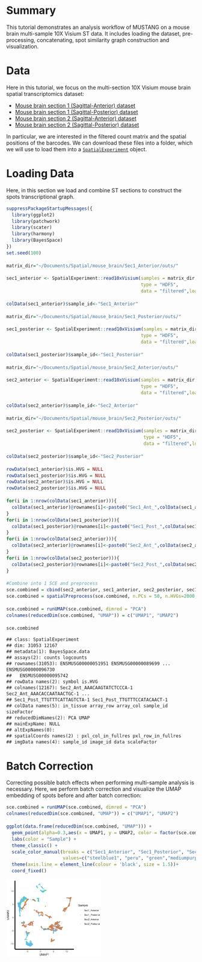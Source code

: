 # Summary

This tutorial demonstrates an analysis workflow of MUSTANG on a mouse brain multi-sample 10X Visium ST data.
It includes loading the dataset, pre-processing, concatenating, spot similarity graph construction and visualization. 

# Data

Here in this tutorial, we focus on the multi-section 10X Visium mouse brain spatial transcriptomics dataset:

- [Mouse brain section 1 (Sagittal-Anterior)
dataset](https://www.10xgenomics.com/resources/datasets/mouse-brain-serial-section-1-sagittal-anterior-1-standard-1-0-0)
- [Mouse brain section 1 (Sagittal-Posterior)
dataset](https://www.10xgenomics.com/resources/datasets/mouse-brain-serial-section-1-sagittal-posterior-1-standard-1-0-0)
- [Mouse brain section 2 (Sagittal-Anterior)
dataset](https://www.10xgenomics.com/resources/datasets/mouse-brain-serial-section-2-sagittal-anterior-1-standard-1-0-0)
- [Mouse brain section 2 (Sagittal-Posterior)
dataset](https://www.10xgenomics.com/resources/datasets/mouse-brain-serial-section-2-sagittal-posterior-1-standard-1-0-0)


In particular, we are interested in the filtered count matrix and the
spatial positions of the barcodes. We can download these files into a
folder, which we will use to load them into a
[`SpatialExperiment`](https://bioconductor.org/packages/release/bioc/html/SpatialExperiment.html)
object.

# Loading Data

Here, in this section we load and combine ST sections to construct the spots transcriptional graph.

``` r
suppressPackageStartupMessages({
  library(ggplot2)
  library(patchwork)
  library(scater)
  library(harmony)
  library(BayesSpace)
})
set.seed(100)

matrix_dir="~/Documents/Spatial/mouse_brain/Sec1_Anterior/outs/"

sec1_anterior <- SpatialExperiment::read10xVisium(samples = matrix_dir,
                                                  type = "HDF5",
                                                  data = "filtered",load = T)

colData(sec1_anterior)$sample_id<-"Sec1_Anterior"

matrix_dir="~/Documents/Spatial/mouse_brain/Sec1_Posterior/outs/"

sec1_posterior <- SpatialExperiment::read10xVisium(samples = matrix_dir,
                                                  type = "HDF5",
                                                  data = "filtered",load = T)

colData(sec1_posterior)$sample_id<-"Sec1_Posterior"

matrix_dir="~/Documents/Spatial/mouse_brain/Sec2_Anterior/outs/"

sec2_anterior <- SpatialExperiment::read10xVisium(samples = matrix_dir,
                                                  type = "HDF5",
                                                  data = "filtered",load = T)

colData(sec2_anterior)$sample_id<-"Sec2_Anterior"

matrix_dir="~/Documents/Spatial/mouse_brain/Sec2_Posterior/outs/"

sec2_posterior <- SpatialExperiment::read10xVisium(samples = matrix_dir,
                                                   type = "HDF5",
                                                   data = "filtered",load = T)

colData(sec2_posterior)$sample_id<-"Sec2_Posterior"

rowData(sec1_anterior)$is.HVG = NULL 
rowData(sec1_posterior)$is.HVG = NULL 
rowData(sec2_anterior)$is.HVG = NULL 
rowData(sec2_posterior)$is.HVG = NULL 

for(i in 1:nrow(colData(sec1_anterior))){
  colData(sec1_anterior)@rownames[i]<-paste0("Sec1_Ant_",colData(sec1_anterior)@rownames[i])
}
for(i in 1:nrow(colData(sec1_posterior))){
  colData(sec1_posterior)@rownames[i]<-paste0("Sec1_Post_",colData(sec1_posterior)@rownames[i])
}
for(i in 1:nrow(colData(sec2_anterior))){
  colData(sec2_anterior)@rownames[i]<-paste0("Sec2_Ant_",colData(sec2_anterior)@rownames[i])
}
for(i in 1:nrow(colData(sec2_posterior))){
  colData(sec2_posterior)@rownames[i]<-paste0("Sec2_Post_",colData(sec2_posterior)@rownames[i])
}

#Combine into 1 SCE and preprocess
sce.combined = cbind(sec2_anterior, sec1_anterior, sec2_posterior, sec1_posterior, deparse.level = 1)
sce.combined = spatialPreprocess(sce.combined, n.PCs = 50, n.HVGs=2000,assay.type="logcounts") #lognormalize, PCA

sce.combined = runUMAP(sce.combined, dimred = "PCA")
colnames(reducedDim(sce.combined, "UMAP")) = c("UMAP1", "UMAP2")

sce.combined

```


    ## class: SpatialExperiment 
    ## dim: 31053 12167  
    ## metadata(1): BayesSpace.data
    ## assays(2): counts logcounts
    ## rownames(31053): ENSMUSG00000051951 ENSMUSG00000089699 ... ENSMUSG00000096730
    ##   ENSMUSG00000095742
    ## rowData names(2): symbol is.HVG
    ## colnames(12167): Sec2_Ant_AAACAAGTATCTCCCA-1 Sec2_Ant_AAACACCAATAACTGC-1 ...
    ## Sec1_Post_TTGTTTCATTAGTCTA-1 Sec1_Post_TTGTTTCCATACAACT-1
    ## colData names(5): in_tissue array_row array_col sample_id sizeFactor
    ## reducedDimNames(2): PCA UMAP
    ## mainExpName: NULL
    ## altExpNames(0):
    ## spatialCoords names(2) : pxl_col_in_fullres pxl_row_in_fullres
    ## imgData names(4): sample_id image_id data scaleFactor

   
# Batch Correction
Correcting possible batch effects when performing multi-sample analysis is necessary. Here, we perform batch correction and visualize the UMAP embedding of spots before and after batch correction:


``` r
sce.combined = runUMAP(sce.combined, dimred = "PCA")
colnames(reducedDim(sce.combined, "UMAP")) = c("UMAP1", "UMAP2")

ggplot(data.frame(reducedDim(sce.combined, "UMAP"))) +
  geom_point(alpha=0.3,aes(x = UMAP1, y = UMAP2, color = factor(sce.combined$sample_id)),size=0.7) +
  labs(color = "Sample") +
  theme_classic() +
  scale_color_manual(breaks = c("Sec1_Anterior", "Sec1_Posterior", "Sec2_Anterior","Sec2_Posterior"),
                     values=c("steelblue1", "peru", "green","mediumpurple"))+
  theme(axis.line = element_line(colour = 'black', size = 1.5))+
  coord_fixed()

```
<img src="https://github.com/namini94/MUSTANG/blob/main/Miscel/Mouse_Brain_Markdown_Figs/MB_NoBatch.png" width="50%" height="50%">
